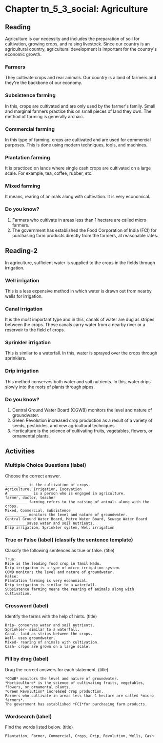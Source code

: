 # Chapter tn_5_3_social: Agriculture
## Reading
Agriculture is our necessity and includes the preparation of soil for cultivation, growing crops, and raising livestock. Since our country is an agricultural country, agricultural development is important for the country's economic growth.
### Farmers
They cultivate crops and rear animals. Our country is a land of farmers and they're the backbone of our economy.
### Subsistence farming
In this, crops are cultivated and are only used by the farmer's family. Small and marginal farmers practice this on small pieces of land they own. The method of farming is generally archaic.
### Commercial farming
In this type of farming, crops are cultivated and are used for commercial purposes. This is done using modern techniques, tools, and machines.
### Plantation farming
It is practiced on lands where single cash crops are cultivated on a large scale. For example, tea, coffee, rubber, etc.
### Mixed farming
It means, rearing of animals along with cultivation. It is very economical.
### Do you know?
1. Farmers who cultivate in areas less than 1 hectare are called micro farmers.
2. The government has established the Food Corporation of India (FCI) for purchasing farm products directly from the farmers, at reasonable rates.
## Reading-2
In agriculture, sufficient water is supplied to the crops in the fields through irrigation.
### Well irrigation
This is a less expensive method in which water is drawn out from nearby wells for irrigation.
### Canal irrigation
It is the most important type and in this, canals of water are dug as stripes between the crops. These canals carry water from a nearby river or a reservoir to the field of crops.
### Sprinkler irrigation
This is similar to a waterfall. In this, water is sprayed over the crops through sprinklers.
### Drip irrigation
This method conserves both water and soil nutrients. In this, water drips slowly into the
roots of plants through pipes.
### Do you know?
1. Central Ground Water Board (CGWB) monitors the level and nature of groundwater.
2. Green Revolution increased crop production as a result of a variety of seeds, pesticides, and new agricultural techniques.
3. Horticulture is the science of cultivating fruits, vegetables, flowers, or ornamental plants.
## Activities
### Multiple Choice Questions (label)
Choose the correct answer.
```
__________ is the cultivation of crops.
Agriculture, Irrigation, Excavation
A __________ is a person who is engaged in agriculture.
farmer, doctor, teacher
__________ farming refers to the raising of animals along with the crops.
Mixed, Commercial, Subsistence
__________ monitors the level and nature of groundwater.
Central Ground Water Board, Metro Water Board, Sewage Water Board
__________saves water and soil nutrients.
Drip irrigation, Sprinkler system, Well irrigation
```
### True or False (label) (classify the sentence template)
Classify the following sentences as true or false. (title)
```
True:
Rice is the leading food crop in Tamil Nadu.
Drip irrigation is a type of micro-irrigation system.
CGWB monitors the level and nature of groundwater.
False:
Plantation farming is very economical.
Drip irrigation is similar to a waterfall.
Subsistence farming means the rearing of animals along with cultivation.
```
### Crossword (label)
Identify the terms with the help of hints. (title)
```
Drip- conserves water and soil nutrients.
Sprinkler- similar to a waterfall.
Canal- laid as strips between the crops.
Well- uses groundwater.
Mixed- rearing of animals with cultivation.
Cash- crops are grown on a large scale.
```
### Fill by drag (label)
Drag the correct answers for each statement. (title)
```
*CGWB* monitors the level and nature of groundwater.
*Horticulture* is the science of cultivating fruits, vegetables, flowers, or ornamental plants.
*Green Revolution* increased crop production.
Farmers who cultivate in areas less than 1 hectare are called *micro farmers*.
The government has established *FCI*for purchasing farm products.
```
### Wordsearch (label)
Find the words listed below. (title)
```
Plantation, Farmer, Commercial, Crops, Drip, Revolution, Wells, Cash
```

